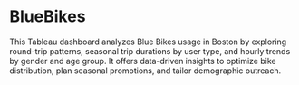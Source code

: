 # BlueBikes
This Tableau dashboard analyzes Blue Bikes usage in Boston by exploring round-trip patterns, seasonal trip durations by user type, and hourly trends by gender and age group. It offers data-driven insights to optimize bike distribution, plan seasonal promotions, and tailor demographic outreach.
